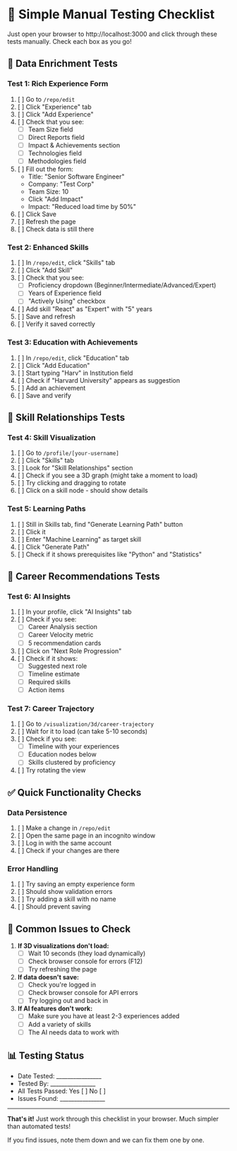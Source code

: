 # 🧪 Simple Manual Testing Checklist

Just open your browser to http://localhost:3000 and click through these tests manually. Check each box as you go!

## 📝 Data Enrichment Tests

### Test 1: Rich Experience Form
1. [ ] Go to `/repo/edit`
2. [ ] Click "Experience" tab
3. [ ] Click "Add Experience"
4. [ ] Check that you see:
   - [ ] Team Size field
   - [ ] Direct Reports field
   - [ ] Impact & Achievements section
   - [ ] Technologies field
   - [ ] Methodologies field
5. [ ] Fill out the form:
   - Title: "Senior Software Engineer"
   - Company: "Test Corp"
   - Team Size: 10
   - Click "Add Impact"
   - Impact: "Reduced load time by 50%"
6. [ ] Click Save
7. [ ] Refresh the page
8. [ ] Check data is still there

### Test 2: Enhanced Skills
1. [ ] In `/repo/edit`, click "Skills" tab
2. [ ] Click "Add Skill"
3. [ ] Check that you see:
   - [ ] Proficiency dropdown (Beginner/Intermediate/Advanced/Expert)
   - [ ] Years of Experience field
   - [ ] "Actively Using" checkbox
4. [ ] Add skill "React" as "Expert" with "5" years
5. [ ] Save and refresh
6. [ ] Verify it saved correctly

### Test 3: Education with Achievements
1. [ ] In `/repo/edit`, click "Education" tab
2. [ ] Click "Add Education"
3. [ ] Start typing "Harv" in Institution field
4. [ ] Check if "Harvard University" appears as suggestion
5. [ ] Add an achievement
6. [ ] Save and verify

## 🔗 Skill Relationships Tests

### Test 4: Skill Visualization
1. [ ] Go to `/profile/[your-username]`
2. [ ] Click "Skills" tab
3. [ ] Look for "Skill Relationships" section
4. [ ] Check if you see a 3D graph (might take a moment to load)
5. [ ] Try clicking and dragging to rotate
6. [ ] Click on a skill node - should show details

### Test 5: Learning Paths
1. [ ] Still in Skills tab, find "Generate Learning Path" button
2. [ ] Click it
3. [ ] Enter "Machine Learning" as target skill
4. [ ] Click "Generate Path"
5. [ ] Check if it shows prerequisites like "Python" and "Statistics"

## 🎯 Career Recommendations Tests

### Test 6: AI Insights
1. [ ] In your profile, click "AI Insights" tab
2. [ ] Check if you see:
   - [ ] Career Analysis section
   - [ ] Career Velocity metric
   - [ ] 5 recommendation cards
3. [ ] Click on "Next Role Progression"
4. [ ] Check if it shows:
   - [ ] Suggested next role
   - [ ] Timeline estimate
   - [ ] Required skills
   - [ ] Action items

### Test 7: Career Trajectory
1. [ ] Go to `/visualization/3d/career-trajectory`
2. [ ] Wait for it to load (can take 5-10 seconds)
3. [ ] Check if you see:
   - [ ] Timeline with your experiences
   - [ ] Education nodes below
   - [ ] Skills clustered by proficiency
4. [ ] Try rotating the view

## ✅ Quick Functionality Checks

### Data Persistence
1. [ ] Make a change in `/repo/edit`
2. [ ] Open the same page in an incognito window
3. [ ] Log in with the same account
4. [ ] Check if your changes are there

### Error Handling
1. [ ] Try saving an empty experience form
2. [ ] Should show validation errors
3. [ ] Try adding a skill with no name
4. [ ] Should prevent saving

## 🚨 Common Issues to Check

1. **If 3D visualizations don't load:**
   - [ ] Wait 10 seconds (they load dynamically)
   - [ ] Check browser console for errors (F12)
   - [ ] Try refreshing the page

2. **If data doesn't save:**
   - [ ] Check you're logged in
   - [ ] Check browser console for API errors
   - [ ] Try logging out and back in

3. **If AI features don't work:**
   - [ ] Make sure you have at least 2-3 experiences added
   - [ ] Add a variety of skills
   - [ ] The AI needs data to work with

## 📊 Testing Status

- Date Tested: ________________
- Tested By: ________________
- All Tests Passed: Yes [ ] No [ ]
- Issues Found: ________________

---

**That's it!** Just work through this checklist in your browser. Much simpler than automated tests! 

If you find issues, note them down and we can fix them one by one.